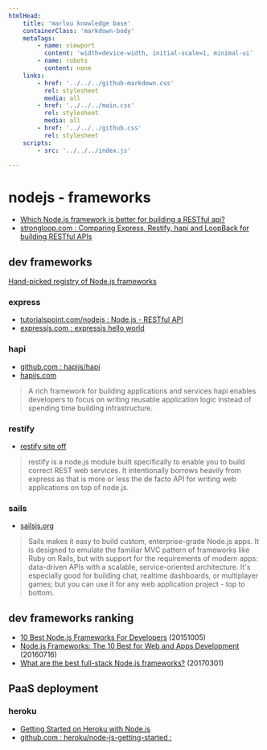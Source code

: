 ```yaml
---
htmlHead:
    title: 'marlou knowledge base' 
    containerClass: 'markdown-body'
    metaTags:
        - name: viewport
          content: 'width=device-width, initial-scale=1, minimal-ui'
        - name: robots
          content: none
    links:
        - href: '../../../github-markdown.css'
          rel: stylesheet
          media: all
        - href: '../../../main.css'
          rel: stylesheet
          media: all
        - href: '../../../github.css'
          rel: stylesheet
    scripts:
        - src: '../../../index.js'

---
```


# nodejs - frameworks

- [Which Node.js framework is better for building a RESTful api?](https://www.quora.com/Which-Node-js-framework-is-better-for-building-a-RESTful-api)
- [strongloop.com : Comparing Express, Restify, hapi and LoopBack for building RESTful APIs](https://strongloop.com/strongblog/compare-express-restify-hapi-loopback/)

## dev frameworks

[Hand-picked registry of Node.js frameworks](http://nodeframework.com/)

### express

- [tutorialspoint.com/nodejs : Node.js - RESTful API](http://www.tutorialspoint.com/nodejs/nodejs_restful_api.htm)
- [expressjs.com : expressjs hello world](http://expressjs.com/en/starter/hello-world.html)

### hapi

- [github.com : hapijs/hapi](https://github.com/hapijs/hapi)
- [hapijs.com](http://hapijs.com/)

> A rich framework for building applications and services
hapi enables developers to focus on writing reusable application logic instead of spending time building infrastructure.

### restify

- [restify site off](http://mcavage.me/node-restify/)

> restify is a node.js module built specifically to enable you to build correct REST web services. It intentionally borrows heavily from express as that is more or less the de facto API for writing web applications on top of node.js.

### sails

- [sailsjs.org](http://sailsjs.org/)

> Sails makes it easy to build custom, enterprise-grade Node.js apps. It is designed to emulate the familiar MVC pattern of frameworks like Ruby on Rails, but with support for the requirements of modern apps: data-driven APIs with a scalable, service-oriented architecture. It's especially good for building chat, realtime dashboards, or multiplayer games; but you can use it for any web application project - top to bottom. 

## dev frameworks ranking

- [10 Best Node.js Frameworks For Developers](https://www.devsaran.com/blog/10-best-nodejs-frameworks-developers) (20151005)
- [Node.js Frameworks: The 10 Best for Web and Apps Development](http://noeticforce.com/best-nodejs-frameworks-for-web-and-app-development) (20160716)
- [What are the best full-stack Node.js frameworks?](https://www.slant.co/topics/2428/~full-stack-node-js-frameworks) (20170301)

## PaaS deployment

### heroku

- [Getting Started on Heroku with Node.js](https://devcenter.heroku.com/articles/getting-started-with-nodejs#introduction)
- [github.com : heroku/node-js-getting-started : ](https://github.com/heroku/node-js-getting-started)
